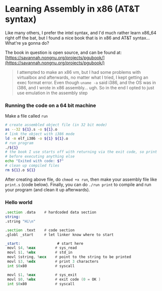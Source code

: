 # Learning Assembly in x86 (AT&T syntax)
Like many others, I prefer the intel syntax, and I'd much rather learn x86_64 right off the bat, but I found a nice book 
that is in x86 and AT&T syntax... What're ya gonna do?

The book in question is open source, and can be found at: [https://savannah.nongnu.org/projects/pgubook/](https://savannah.nongnu.org/projects/pgubook/)

> I attempted to make an x86 vm, but I had some problems with virtualbox and afterwards, no matter what I tried, I kept getting 
an exec format error. Even though `uname -a` said i386, and the OS was in i386, and I wrote in x86 assembly... ugh. So in the end
I opted to just use emulation in the assembly step

### Running the code on a 64 bit machine
Make a file called `run`
```bash
# create assembled object file (in 32 bit mode)
as --32 ${1}.s -o ${1}.o
# link the object with i386 mode
ld -m elf_i386 -o ${1} ${1}.o
# run program
./${1}
# the book I use starts off with returning via the exit code, so print this too
# before executing anything else
echo "Exited with code: $?"
# clean up compiled files
rm ${1}.o ${1}
```
After creating above file, do `chmod +x run`, then make your assembly file like `print.s` (code below).
Finally, you can do `./run print` to compile and run your program (and clean it up afterwards).

### Hello world
 ```asm
.section .data    # hardcoded data section
string:
.string "Hi\n"

.section .text    # code section
.globl _start     # let linker know where to start

_start:                 # start here
  movl $4, %eax         # sys_read
  movl $1, %ebx         # std_in
  movl $string, %ecx    # point to the string to be printed
  movl $3, %edx         # print 3 characters
  int $0x80             # syscall

  movl $1, %eax         # sys_exit
  movl $0, %ebx         # exit code (0 = OK )
  int $0x80             # syscall
```


